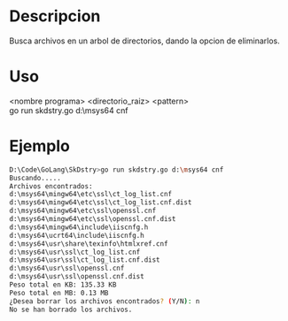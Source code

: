 # Descripcion 

Busca archivos en un arbol de directorios, dando la opcion de eliminarlos.  

# Uso

\<nombre programa> \<directorio_raiz> \<pattern>  
go run skdstry.go d:\msys64 cnf  


# Ejemplo

```sh
D:\Code\GoLang\SkDstry>go run skdstry.go d:\msys64 cnf
Buscando..... 
Archivos encontrados:
d:\msys64\mingw64\etc\ssl\ct_log_list.cnf     
d:\msys64\mingw64\etc\ssl\ct_log_list.cnf.dist
d:\msys64\mingw64\etc\ssl\openssl.cnf
d:\msys64\mingw64\etc\ssl\openssl.cnf.dist    
d:\msys64\mingw64\include\iiscnfg.h
d:\msys64\ucrt64\include\iiscnfg.h
d:\msys64\usr\share\texinfo\htmlxref.cnf
d:\msys64\usr\ssl\ct_log_list.cnf
d:\msys64\usr\ssl\ct_log_list.cnf.dist
d:\msys64\usr\ssl\openssl.cnf
d:\msys64\usr\ssl\openssl.cnf.dist
Peso total en KB: 135.33 KB
Peso total en MB: 0.13 MB
¿Desea borrar los archivos encontrados? (Y/N): n
No se han borrado los archivos.
```
